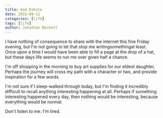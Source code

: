 ```yaml
---
title: And Exhale
date: 2015-09-11
categories: [life]
tags: [life]
author: Jonathan Beckett
---
```


I have nothing of consequence to share with the internet this fine Friday evening, but I'm not going to let that stop me writingsomethingat least. Once upon a time I would have been able to fill a page at the drop of a hat, but these days life seems to run me over given half a chance.

I'm off shopping in the morning to buy art supplies for our eldest daughter. Perhaps the journey will cross my path with a character or two, and provide inspiration for a few words.

I'm not sure if I sleep-walked through today, but I'm finding it incredibly difficult to recall anything interesting happening at all. Perhaps if something interesting happened every day, then nothing would be interesting, because everything would be normal.

Don't listen to me. I'm tired.